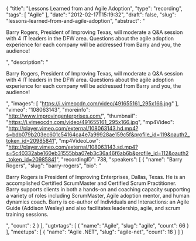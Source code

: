 {
  "title": "Lessons Learned from and Agile Adoption",
  "type": "recording",
  "tags": [
    "Agile"
  ],
  "date": "2012-02-17T15:19:32",
  "draft": false,
  "slug": "lessons-learned-from-and-agile-adoption",
  "abstract": "<p>Barry Rogers, President of Improving Texas, will moderate a Q&amp;A session with 4 IT leaders in the DFW area. Questions about the agile adoption experience for each company will be addressed from Barry and you, the audience!</p>",
  "description": "<p>Barry Rogers, President of Improving Texas, will moderate a Q&amp;A session with 4 IT leaders in the DFW area. Questions about the agile adoption experience for each company will be addressed from Barry and you, the audience!</p>",
  "images": [
    "https://i.vimeocdn.com/video/491655161_295x166.jpg"
  ],
  "vimeo": "108063143",
  "moreinfo": "http://www.improvingenterprises.com/",
  "thumbnail": "https://i.vimeocdn.com/video/491655161_295x166.jpg",
  "mp4Video": "http://player.vimeo.com/external/108063143.hd.mp4?s=bdb079b203ec601c54164ca4e7a99928ae159c5f&profile_id=119&oauth2_token_id=20985841",
  "mp4VideoLow": "http://player.vimeo.com/external/108063143.sd.mp4?s=5c40332abe160eb31555bba07eb3c36a46f6ab6b&profile_id=112&oauth2_token_id=20985841",
  "recordingID": 738,
  "speakers": [
    {
      "name": "Barry Rogers",
      "slug": "barry-rogers",
      "bio": "<p>Barry Rogers is President of Improving Enterprises, Dallas, Texas. He is an accomplished Certified ScrumMaster and Certified Scrum Practitioner. Barry supports clients in both a hands-on and coaching capacity supporting a variety of roles including ScrumMaster, Agile adoption mentor, and human dynamics coach. Barry is co-author of Individuals and Interactions: an Agile Guide (Addison Wesley) and also facilitates leadership, agile, and scrum training sessions.</p>",
      "count": 2
    }
  ],
  "ugtvtags": [
    {
      "name": "Agile",
      "slug": "agile",
      "count": 66
    }
  ],
  "meetups": [
    {
      "name": "Agile .NET",
      "slug": "agile-net",
      "count": 18
    }
  ]
}